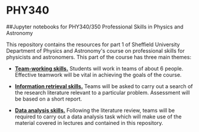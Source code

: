 # PHY340
##Jupyter notebooks for PHY340/350 Professional Skills in Physics and Astronomy

This repository contains the resources for part 1 of Sheffield University Department of Physics and Astronomy's course on professional skills for physicists and astronomers.  This part of the course has three main themes:

* [**Team-working skills.**](teamworking.md)  Students will work in teams of about 6 people.  Effective teamwork will be vital in achieving the goals of the course.

* [**Information retrieval skills.**](litrev.md)  Teams will be asked to carry out a search of the research literature relevant to a particular problem.  Assessment will be based on a short report.

* [**Data analysis skills.**](data_analysis.md) Following the literature review, teams will be required to carry out a data analysis task which will make use of the material covered in lectures and contained in this repository.
